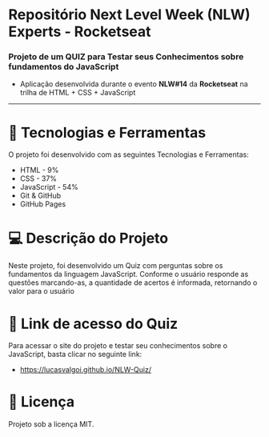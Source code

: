 # Repositório Next Level Week (NLW) Experts - Rocketseat
### Projeto de um QUIZ para Testar seus Conhecimentos sobre fundamentos do JavaScript
- Aplicação desenvolvida durante o evento **NLW#14** da **Rocketseat** na trilha de HTML + CSS + JavaScript

---

# 🚀 Tecnologias e Ferramentas
O projeto foi desenvolvido com as seguintes Tecnologias e Ferramentas:
- HTML - 9%
- CSS - 37%
- JavaScript - 54%
- Git & GitHub
- GitHub Pages

# 💻 Descrição do Projeto
Neste projeto, foi desenvolvido um Quiz com perguntas sobre os fundamentos da linguagem JavaScript. Conforme o usuário responde as questões marcando-as, a quantidade de acertos é informada, retornando o valor para o usuário

# 🔗 Link de acesso do Quiz
Para acessar o site do projeto e testar seu conhecimentos sobre o JavaScript, basta clicar no seguinte link:
* https://lucasvalgoi.github.io/NLW-Quiz/

# 📝 Licença
Projeto sob a licença MIT.
